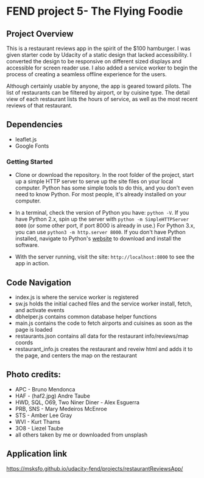 # FEND project 5- The Flying Foodie

## Project Overview

This is a restaurant reviews app in the spirit of the $100 hamburger. I was given starter code by Udacity of a static design that lacked accessibility. I converted the design to be responsive on different sized displays and accessible for screen reader use. I also added a service worker to begin the process of creating a seamless offline experience for the users.

Although certainly usable by anyone, the app is geared toward pilots. The list of restaurants can be filtered by airport, or by cuisine type. The detail view of each restaurant lists the hours of service, as well as the most recent reviews of that restaurant. 


## Dependencies 

* leaflet.js
* Google Fonts

### Getting Started

* Clone or download the repository.  In the root folder of the project, start up a simple HTTP server to serve up the site files on your local computer. Python has some simple tools to do this, and you don't even need to know Python. For most people, it's already installed on your computer. 

* In a terminal, check the version of Python you have: `python -V`. If you have Python 2.x, spin up the server with `python -m SimpleHTTPServer 8000` (or some other port, if port 8000 is already in use.) For Python 3.x, you can use `python3 -m http.server 8000`. If you don't have Python installed, navigate to Python's [website](https://www.python.org/) to download and install the software.

* With the server running, visit the site: `http://localhost:8000` to see the app in action.

## Code Navigation 

* index.js is where the service worker is registered
* sw.js holds the initial cached files and the service worker install, fetch, and activate events
* dbhelper.js contains common database helper functions
* main.js contains the code to fetch airports and cuisines as soon as the page is loaded
* restaurants.json contains all data for the restaurant info/reviews/map coords
* restaurant_info.js creates the restaurant and reveiw html and adds it to the page, and centers the map on the restaurant


## Photo credits:

* APC - Bruno Mendonca
* HAF - (haf2.jpg) Andre Taube
* HWD, SQL, O69, Two Niner Diner - Alex Esguerra
* PRB, SNS - Mary Medeiros McEnroe
* STS - Amber Lee Gray
* WVI - Kurt Thams
* 3O8 - Liezel Taube
* all others taken by me or downloaded from unsplash

## Application link 

https://msksfo.github.io/udacity-fend/projects/restaurantReviewsApp/



